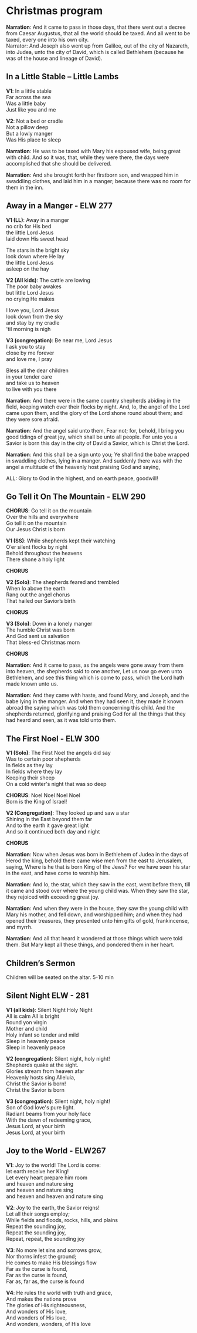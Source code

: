 # Christmas program


**Narration**:  And it came to pass in those days, that there went out a decree from Caesar Augustus, that all the world should be taxed.  And all went to be taxed, every one into his own city.  
Narrator:  And Joseph also went up from Galilee, out of the city of Nazareth, into Judea, unto the city of David, which is called Bethlehem (because he was of the house and lineage of David).

In a Little Stable – Little Lambs
--------

**V1**: In a little stable  
Far across the sea  
Was a little baby  
Just like you and me  

**V2**: Not a bed or cradle  
Not a pillow deep  
But a lowly manger  
Was His place to sleep

**Narration**:  He was to be taxed with Mary his espoused wife, being great with child.  And so it was, that, while they were there, the days were accomplished that she should be delivered.

**Narration**:  And she brought forth her firstborn son, and wrapped him in swaddling clothes, and laid him in a manger; because there was no room for them in the inn.

Away in a Manger - ELW 277
--------
**V1 (LL)**: Away in a manger  
no crib for His bed  
the little Lord Jesus  
laid down His sweet head

The stars in the bright sky  
look down where He lay  
the little Lord Jesus  
asleep on the hay  

**V2 (All kids)**: The cattle are lowing  
The poor baby awakes  
but little Lord Jesus  
no crying He makes  

I love you, Lord Jesus  
look down from the sky  
and stay by my cradle  
'til morning is nigh  

**V3 (congregation)**: Be near me, Lord Jesus  
I ask you to stay  
close by me forever  
and love me, I pray  

Bless all the dear children  
in your tender care  
and take us to heaven  
to live with you there  

**Narration**:  And there were in the same country shepherds abiding in the field, keeping watch over their flocks by night.  And, lo, the angel of the Lord came upon them, and the glory of the Lord shone round about them; and they were sore afraid.

**Narration**:  And the angel said unto them, Fear not; for, behold, I bring you good tidings of great joy, which shall be unto all people.  For unto you a Savior is born this day in the city of David a Savior, which is Christ the Lord.

**Narration**:  And this shall be a sign unto you; Ye shall find the babe wrapped in swaddling clothes, lying in a manger.  And suddenly there was with the angel a multitude of the heavenly host praising God and saying,

ALL:  Glory to God in the highest, and on earth peace, goodwill!

Go Tell it On The Mountain - ELW 290
-------

**CHORUS**: Go tell it on the mountain  
Over the hills and everywhere  
Go tell it on the mountain  
Our Jesus Christ is born  

**V1 (SS)**: While shepherds kept their watching  
O’er silent flocks by night  
Behold throughout the heavens  
There shone a holy light  

**CHORUS**

**V2 (Solo)**: The shepherds feared and trembled  
When lo above the earth  
Rang out the angel chorus  
That hailed our Savior’s birth  

**CHORUS**

**V3 (Solo)**: Down in a lonely manger  
The humble Christ was born  
And God sent us salvation  
That bless-ed Christmas morn  

**CHORUS**


**Narration**:  And it came to pass, as the angels were gone away from them into heaven, the shepherds said to one another, Let us now go even unto Bethlehem, and see this thing which is come to pass, which the Lord hath made known unto us.

**Narration**:  And they came with haste, and found Mary, and Joseph, and the babe lying in the manger.  And when they had seen it, they made it known abroad the saying which was told them concerning this child.  And the shepherds returned, glorifying and praising God for all the things that they had heard and seen, as it was told unto them.

The First Noel - ELW 300
------

**V1 (Solo)**: The First Noel the angels did say  
Was to certain poor shepherds   
In fields as they lay  
In fields where they lay   
Keeping their sheep  
On a cold winter's night that was so deep  

**CHORUS**: Noel Noel Noel Noel  
Born is the King of Israel!  

**V2 (Congregation)**: They looked up and saw a star  
Shining in the East beyond them far  
And to the earth it gave great light  
And so it continued both day and night  

**CHORUS**

**Narration**:  Now when Jesus was born in Bethlehem of Judea in the days of Herod the king, behold there came wise men from the east to Jerusalem, saying, Where is he that is born King of the Jews?  For we have seen his star in the east, and have come to worship him.

**Narration**:  And lo, the star, which they saw in the east, went before them, till it came and stood over where the young child was.  When they saw the star, they rejoiced with exceeding great joy.

**Narration**: And when they were in the house, they saw the young child with Mary his mother, and fell down, and worshipped him; and when they had opened their treasures, they presented unto him gifts of gold, frankincense, and myrrh.

**Narration**: And all that heard it wondered at those things which were told them.  But Mary kept all these things, and pondered them in her heart.

Children’s Sermon
--------
Children will be seated on the altar. 5-10 min

Silent Night ELW - 281
--------
**V1 (all kids)**: Silent Night Holy Night  
All is calm All is bright  
Round yon virgin  
Mother and child  
Holy infant so tender and mild  
Sleep in heavenly peace  
Sleep in heavenly peace  

**V2 (congregation)**: Silent night, holy night!  
Shepherds quake at the sight.  
Glories stream from heaven afar  
Heavenly hosts sing Alleluia,  
Christ the Savior is born!  
Christ the Savior is born  

**V3 (congregation)**: Silent night, holy night!  
Son of God love's pure light.  
Radiant beams from your holy face  
With the dawn of redeeming grace,  
Jesus Lord, at your birth  
Jesus Lord, at your birth  

Joy to the World - ELW267
--------
**V1**: Joy to the world! The Lord is come:  
let earth receive her King!  
Let every heart prepare him room  
and heaven and nature sing  
and heaven and nature sing  
and heaven and heaven and nature sing  

**V2**: Joy to the earth, the Savior reigns!  
Let all their songs employ;  
While fields and floods, rocks, hills, and plains  
Repeat the sounding joy,  
Repeat the sounding joy,  
Repeat, repeat, the sounding joy  

**V3**: No more let sins and sorrows grow,  
Nor thorns infest the ground;  
He comes to make His blessings flow  
Far as the curse is found,  
Far as the curse is found,  
Far as, far as, the curse is found  

**V4**: He rules the world with truth and grace,  
And makes the nations prove  
The glories of His righteousness,  
And wonders of His love,  
And wonders of His love,  
And wonders, wonders, of His love  

